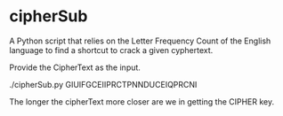 # cipherSub
A Python script that relies on the Letter Frequency Count of the English language to find a shortcut to crack a given cyphertext.

Provide the CipherText as the input.

./cipherSub.py GIUIFGCEIIPRCTPNNDUCEIQPRCNI

The longer the cipherText more closer are we in getting the CIPHER key. 
